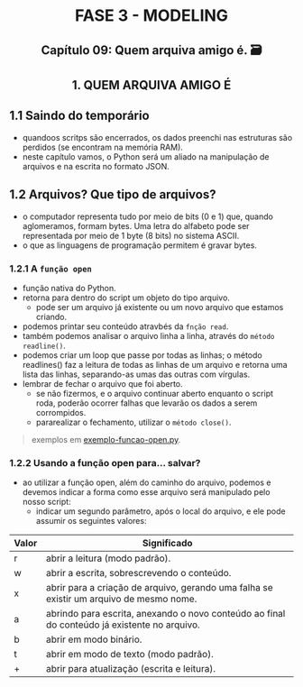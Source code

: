 <div id="fase03" align="center">
<h1>FASE 3 - MODELING</h1>
<h2>Capítulo 09: Quem arquiva amigo é. 🗃️</h2>
</div>

<div align="center">
<h2>1. QUEM ARQUIVA AMIGO É</h2>
</div>

## 1.1 Saindo do temporário

- quandoos scritps são encerrados, os dados preenchi nas estruturas são perdidos (se encontram na memória RAM).
- neste capítulo vamos, o Python será um aliado na manipulação de arquivos e na escrita no formato JSON.

## 1.2 Arquivos? Que tipo de arquivos?

- o computador representa tudo por meio de bits (0 e 1) que, quando aglomeramos, formam bytes. Uma letra do alfabeto pode ser representada por meio de 1 byte (8 bits) no sistema ASCII.
- o que as linguagens de programação permitem é gravar bytes.

### 1.2.1 A `função open`

- função nativa do Python.
- retorna para dentro do script um objeto do tipo arquivo.
  - pode ser um arquivo já existente ou um novo arquivo que estamos criando.
- podemos printar seu conteúdo atravbés da `fnção read`.
- também podemos analisar o arquivo linha a linha, através do `método readline()`.
- podemos criar um loop que passe por todas as linhas; o método readlines() faz a leitura de todas as linhas de um arquivo e retorna uma lista das linhas, separando-as umas das outras com vírgulas.
- lembrar de fechar o arquivo que foi aberto.
  - se não fizermos, e o arquivo continuar aberto enquanto o script roda, poderão ocorrer falhas que levarão os dados a serem corrompidos.
  - pararealizar o fechamento, utilizar o `método close()`.

> exemplos em [exemplo-funcao-open.py](./scripts-cap09/exemplo-funcao-open.py). 

### 1.2.2 Usando a função open para... salvar?

- ao utilizar a função open, além do caminho do arquivo, podemos e devemos indicar a forma como esse arquivo será manipulado pelo nosso script:
  - indicar um segundo parâmetro, após o local do arquivo, e ele pode assumir os seguintes valores:

Valor | Significado
------|-------------
r | abrir a leitura (modo padrão).
w | abrir a escrita, sobrescrevendo o conteúdo.
x | abrir para a criação de arquivo, gerando uma falha se existir um arquivo de mesmo nome.
a | abrindo para escrita, anexando o novo conteúdo ao final do conteúdo já existente no arquivo.
b | abrir em modo binário.
t | abrir em modo de texto (modo padrão).
+ | abrir para atualização (escrita e leitura). 